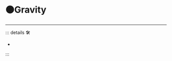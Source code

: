 # 🟠<motor>Gravity</motor>

---

<!-- =================================================== -->
<!-- =================================================== -->
<!-- =================================================== -->
<!-- =================================================== -->
<!-- =================================================== -->
::: details 🛠

-

:::
